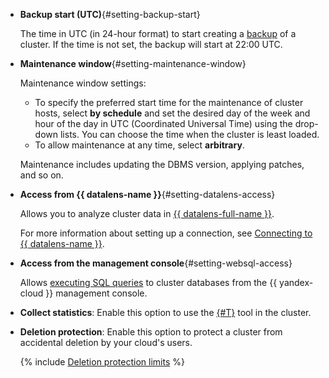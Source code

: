 - **Backup start (UTC)**{#setting-backup-start}

  The time in UTC (in 24-hour format) to start creating a [backup](../../managed-mysql/operations/cluster-backups.md) of a cluster. If the time is not set, the backup will start at 22:00 UTC.

- **Maintenance window**{#setting-maintenance-window}

  Maintenance window settings:
  - To specify the preferred start time for the maintenance of cluster hosts, select **by schedule** and set the desired day of the week and hour of the day in UTC (Coordinated Universal Time) using the drop-down lists. You can choose the time when the cluster is least loaded.
  - To allow maintenance at any time, select **arbitrary**.

  Maintenance includes updating the DBMS version, applying patches, and so on.

- **Access from {{ datalens-name }}**{#setting-datalens-access}

  Allows you to analyze cluster data in [{{ datalens-full-name }}](../../datalens/concepts/index.md).

  For more information about setting up a connection, see [Connecting to {{ datalens-name }}](../../managed-mysql/operations/datalens-connect.md).

- **Access from the management console**{#setting-websql-access}

  Allows [executing SQL queries](../../managed-mysql/operations/web-sql-query.md) to cluster databases from the {{ yandex-cloud }} management console.

- **Collect statistics**: Enable this option to use the [{#T}](../../managed-mysql/operations/performance-diagnostics.md) tool in the cluster.

- **Deletion protection**: Enable this option to protect a cluster from accidental deletion by your cloud's users.

    {% include [Deletion protection limits](../../_includes/mdb/deletion-protection-limits-db.md) %}

